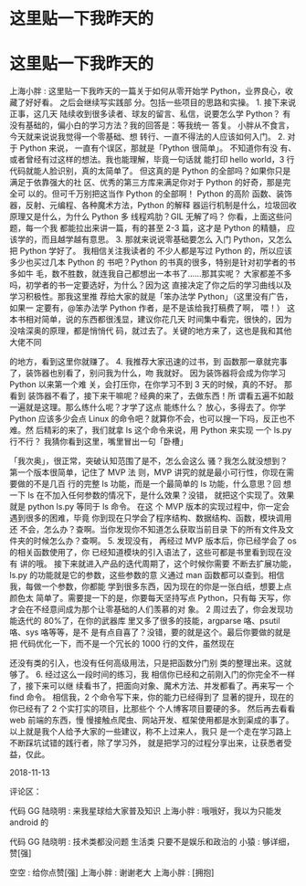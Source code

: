 # 这里贴一下我昨天的

# 这里贴一下我昨天的

上海小胖 : 这里贴一下我昨天的一篇关于如何从零开始学 Python，业界良心，收藏了好好看。 之后会继续写实践部 分。包括一些项目的思路和实操。 1\. 接下来说正事，这几天 陆续收到很多读者、球友的留言、私信，说要怎么学 Python？ 有没有基础的，偏小白的学习方法？我的回答是：等我统一 答复。 小胖从不食言，今天就来说说我觉得一个零基础、想 转行、一直不得法的人应该如何入门。 2\. 对于 Python 来说， 一直有个误区，那就是「Python 很简单」。 不知道你有没 有、或者曾经有过这样的想法。我也能理解，毕竟一句话就 能打印 hello world，3 行代码就能人脸识别，真的太简单了。 但这真的是 Python 的全部吗？如果你只是满足于依靠强大的社 区、优秀的第三方库来满足你对于 Python 的好奇，那是完全可 以的。但可千万别把这当作 Python 的全部啊！ Python 的高阶 函数、装饰器，反射、元编程、各种魔术方法，Python 的解释 器运行机制是什么，垃圾回收原理又是什么，为什么 Python 多 线程鸡肋？GIL 无解了吗？ 你看，上面这些问题，每一个我 都能拉出来讲一篇，有的甚至 2-3 篇，这才是 Python 的精髓， 应该学的，而且越学越有意思。 3\. 那就来说说零基础要怎么 入门 Python，又怎么把 Python 学好了。 我相信关注我读者的 不少人都是写过 Python 的，所以应该多少也买过几本 Python 的 书吧？Python 的书真的很多，特别是针对初学者的书多如牛 毛，数不胜数，就连我自己都想出一本书了……那其实呢？ 大家都差不多吗，初学者的书一定要选好，为什么？因为这 直接决定了你之后的学习曲线以及学习积极性。那我这里推 荐给大家的就是「笨办法学 Python」（这里没有广告，如果一 定要有，@笨办法学 Python 作者，是不是该给我打稿费了啊， 喂！） 这本书相对简单，说的东西都很浅显，建议你花几天 时间集中看完，很快的，因为没啥深奥的原理，都是悄悄代 码，就过去了。关键的地方来了，这也是我和其他大佬不同

的地方，看到这里你就赚了。 4\. 我推荐大家迅速的过书，到 函数那一章就完事了，装饰器也别看了，别问我为什么，吻 我就好。 因为装饰器将会成为你学习 Python 以来第一个难 关，会打压你，在你学习不到 3 天的时候，真的不好。 那看到 装饰器不看了，接下来干嘛呢？经典的来了，去做东西！所 谓看五遍不如敲一遍就是这理。那么练什么呢？才学了这点 能练什么？ 放心，多得去了。你学 Python 应该多少会点 Linux 的命令吧？就算你不会，也可以搜一下吗，反正也不难。然 后精彩的来了，我们就拿 ls 这个命令来说，用 Python 来实现 一个 ls.py 行不行？ 我猜你看到这里，嘴里冒出一句「卧槽」

「我次奥」，很正常，突破认知范围了是不，怎么会这么 骚？我怎么就没想到？ 第一个版本很简单，记住了 MVP 法 则，MVP 讲究的就是最小可行性，你现在需要做的不是几百 行的完整 ls 功能，而是一个最简单的 ls 功能，什么意思？回 想一下 ls 在不加入任何参数的情况下，是什么效果？没错， 就把这个实现了。效果就是 python ls.py 等同于 ls 命令。 在这 个 MVP 版本的实现过程中，你一定会遇到很多的困难，毕竟 你到现在只学会了程序结构、数据结构、函数，模块调用还 不会，怎么办？查啊。当你发现你不知道怎么获取当前目录 下的所有文件及文件夹的时候怎么办？查啊。 5\. 发现没有， 再经过 MVP 版本后，你已经学会了 os 的相关函数使用了，你 已经知道模块的引入语法了，这些可都是书里看到现在没有 讲的哦。 接下来就进入产品的迭代周期了，这个时候你需要 不断去扩展功能，ls.py 的功能就是它的参数，这些参数的意 义通过 man 函数都可以查到。相信我，每做一个参数，你都能 学到很多东西，因为现在的你是一张白纸，想要上点颜色太 简单了。需要提一下的是，你要每天坚持写点 Python，只有每 天写，你才会在不经意间成为那个让零基础的人们羡慕的对 象。 2 周过去了，你会发现功能迭代的 80%了，在你的武器库 里又多了很多的技能，argparse 咯、psutil 咯、sys 咯等等，是不 是有点自喜了？没错，要的就是这个。最后你要做的就是把 代码优化一下，而不是一个冗长的 1000 行的文件，虽然现在

还没有类的引入，也没有任何高级用法，只是把函数分门别 类的整理出来。这就够了。 6\. 经过这么一段时间的练习，我 相信你已经和之前刚入门的你完全不一样了，接下来可以继 续看书了，把面向对象、魔术方法、并发都看了。再来写一 个 find 命令。 相信我，2 个命令写下来，你的能力已经得到了 显著的提升，现在的你已经有了 2 个实打实的项目，比那些个 个人博客项目要硬的多。 然后再去看看 web 前端的东西，慢 慢接触点爬虫、网站开发、框架使用都是水到渠成的事了。 以上就是我个人给予大家的一些建议，称不上过来人，我只 是一个走在学习路上不断踩坑试错的践行者，除了学习外， 就是把学习的过程分享出来，让获悉者受益，仅此。

2018-11-13

评论区：

代码 GG 陆晓明 : 来我星球给大家普及知识 上海小胖 : 哦哦好，我以为只能发 android 的

代码 GG 陆晓明 : 技术类都没问题 生活类 只要不是娱乐和政治的 小猿 : 够详细，赞[强]

空空 : 给你点赞[强] 上海小胖 : 谢谢老大 上海小胖 : [拥抱]